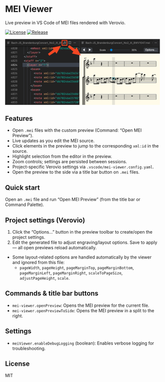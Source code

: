 # MEI Viewer

Live preview in VS Code of MEI files rendered with Verovio.

[![License](https://img.shields.io/github/license/sonovice/mei-viewer-vscode)](LICENSE)
[![Release](https://img.shields.io/github/v/release/sonovice/mei-viewer-vscode?display_name=tag)](https://github.com/sonovice/mei-viewer-vscode/releases)


![MEI Viewer](res/header.png)

## Features

- Open `.mei` files with the custom preview (Command: “Open MEI Preview”).
- Live updates as you edit the MEI source.
- Click elements in the preview to jump to the corresponding `xml:id` in the source.
- Highlight selection from the editor in the preview.
- Zoom controls; settings are persisted between sessions.
- Project-specific Verovio settings via `.vscode/mei-viewer.config.yaml`.
 - Open the preview to the side via a title bar button on `.mei` files.

## Quick start

Open an `.mei` file and run “Open MEI Preview” (from the title bar or Command Palette).

## Project settings (Verovio)

1. Click the “Options…” button in the preview toolbar to create/open the project settings.
2. Edit the generated file to adjust engraving/layout options. Save to apply — all open previews reload automatically.

- Some layout-related options are handled automatically by the viewer and ignored from this file:
  - `pageWidth`, `pageHeight`, `pageMarginTop`, `pageMarginBottom`, `pageMarginLeft`, `pageMarginRight`, `scaleToPageSize`, `adjustPageHeight`, `scale`.

## Commands & title bar buttons

- `mei-viewer.openPreview`: Opens the MEI preview for the current file.
 - `mei-viewer.openPreviewToSide`: Opens the MEI preview in a split to the right.

## Settings

- `meiViewer.enableDebugLogging` (boolean): Enables verbose logging for troubleshooting.

## License

MIT
